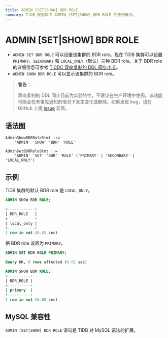 ```yaml
---
title: ADMIN [SET|SHOW] BDR ROLE
summary: TiDB 数据库中 ADMIN [SET|SHOW] BDR ROLE 的使用概况。
---
```


# ADMIN [SET|SHOW] BDR ROLE

- `ADMIN SET BDR ROLE` 可以设置该集群的 BDR role。现在 TiDB 集群可以设置 `PRIMARY`、`SECONDARY` 和 `LOCAL_ONLY`（默认）三种 BDR role。关于 BDR role 的详细信息可参考 [TiCDC 双向复制的 DDL 同步小节](../ticdc/ticdc-bidirectional-replication.md#ddl-同步)。
- `ADMIN SHOW BDR ROLE` 可以显示该集群的 BDR role。

> **警告：**
>
> 双向复制的 DDL 同步目前为实验特性，不建议在生产环境中使用。该功能可能会在未事先通知的情况下发生变化或删除。如果发现 bug，请在 GitHub 上提 [issue](https://github.com/pingcap/tidb/issues) 反馈。

## 语法图

```ebnf+diagram
AdminShowBDRRoleStmt ::=
    'ADMIN' 'SHOW' 'BDR' 'ROLE'

AdminSetBDRRoleStmt ::=
    'ADMIN' 'SET' 'BDR' 'ROLE' ('PRIMARY' | 'SECONDARY' | 'LOCAL_ONLY')
```

## 示例

TiDB 集群的默认 BDR role 是 `LOCAL_ONLY`。

```sql
ADMIN SHOW BDR ROLE;
```

```sql
+------------+
| BDR_ROLE   |
+------------+
| local_only |
+------------+
1 row in set (0.01 sec)
```

把 BDR role 设置为 `PRIMARY`。

```sql
ADMIN SET BDR ROLE PRIMARY;
```

```sql
Query OK, 0 rows affected (0.01 sec)
```

```sql
ADMIN SHOW BDR ROLE;
+----------+
| BDR_ROLE |
+----------+
| primary  |
+----------+
1 row in set (0.00 sec)
```

## MySQL 兼容性

`ADMIN [SET|SHOW] BDR ROLE` 语句是 TiDB 对 MySQL 语法的扩展。
